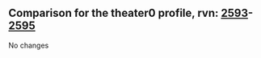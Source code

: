 ## Comparison for the theater0 profile, rvn: [2593](https://github.com/PRO100KatYT/FortniteProfileRevisions/tree/main/profiles/theater0/2593%20theater0.json)-[2595](https://github.com/PRO100KatYT/FortniteProfileRevisions/tree/main/profiles/theater0/2595%20theater0.json)

No changes
